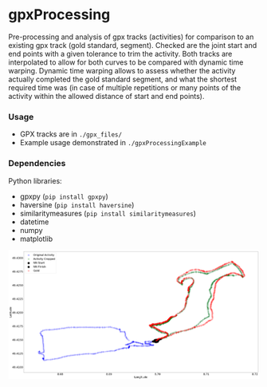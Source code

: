 # gpxProcessing

Pre-processing and analysis of gpx tracks (activities) for comparison to an existing gpx track (gold standard, segment). Checked are the joint start and end points with a given tolerance to trim the activity. Both tracks are interpolated to allow for both curves to be compared with dynamic time warping. Dynamic time warping allows to assess whether the activity actually completed the gold standard segment, and what the shortest required time was (in case of multiple repetitions or many points of the activity within the allowed distance of start and end points). 

### Usage 
- GPX tracks are in `./gpx_files/`
- Example usage demonstrated in `./gpxProcessingExample`

### Dependencies
Python libraries:

* gpxpy (`pip install gpxpy`)
* haversine (`pip install haversine`)
* similaritymeasures (`pip install similaritymeasures`)
* datetime
* numpy
* matplotlib

![Example image](/images/example_cropped_track.png "Example of gpx crop")
